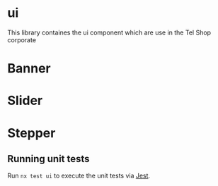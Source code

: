 # ui

This library containes the ui component which are use in the Tel Shop corporate

# Banner
# Slider
# Stepper

## Running unit tests

Run `nx test ui` to execute the unit tests via [Jest](https://jestjs.io).
